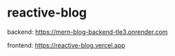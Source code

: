 # reactive-blog

backend: https://mern-blog-backend-tle3.onrender.com

frontend: https://reactive-blog.vercel.app
